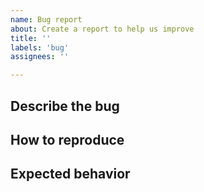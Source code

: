 ```yaml
---
name: Bug report
about: Create a report to help us improve
title: ''
labels: 'bug'
assignees: ''

---
```


## Describe the bug

<!-- Please add a clear and concise description of what the bug is. -->

## How to reproduce

<!-- Please provide a way to reproduce the bug. -->

## Expected behavior

<!-- Please tell us what you expected to happen. -->
